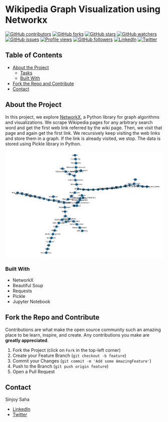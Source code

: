 # Wikipedia Graph Visualization using Networkx

[![GitHub contributors](https://img.shields.io/github/contributors/sinjoysaha/wiki-graph.svg)](https://GitHub.com/sinjoysaha/wiki-graph/graphs/contributors/)
[![GitHub forks](https://img.shields.io/github/forks/sinjoysaha/[project_name].svg)](https://GitHub.com/sinjoysaha/wiki-graph/network/)
[![GitHub stars](https://img.shields.io/github/stars/sinjoysaha/wiki-graph.svg)](https://GitHub.com/sinjoysaha/wiki-graph/stargazers/)
[![GitHub watchers](https://img.shields.io/github/watchers/sinjoysaha/wiki-graph.svg)](https://GitHub.com/sinjoysaha/wiki-graph/watchers/)
[![GitHub issues](https://img.shields.io/github/issues/sinjoysaha/wiki-graph.svg)](https://GitHub.com/sinjoysaha/wiki-graph/issues/)
[![Profile views](https://gpvc.arturio.dev/sinjoysaha)](https://GitHub.com/sinjoysaha/)
[![GitHub followers](https://img.shields.io/github/followers/sinjoysaha.svg)](https://github.com/sinjoysaha?tab=followers)
[![LinkedIn](https://img.shields.io/badge/-LinkedIn-black.svg?style=flat-square&logo=linkedin&color=545454)](https://linkedin.com/in/sinjoysaha)
[![Twitter](https://img.shields.io/badge/-Twitter-blue.svg?style=flat-square&logo=twitter&color=b3e0ff)](https://twitter.com/SinjoySaha)

## Table of Contents

* [About the Project](#about-the-project)
  * [Tasks](#tasks)
  * [Built With](#built-with)
* [Fork the Repo and Contribute](#Fork-the-Repo-and-Contribute)
* [Contact](#contact)

## About the Project

In this project, we explore [NetworkX](https://networkx.org/), a Python library for graph algorithms and visualizations. We scrape Wikipedia pages for any arbitrary search word and get the first web link referred by the wiki page. Then, we visit that page and again get the first link. We recursively keep visiting the web links and store them in a graph. If the link is already visited, we stop. The data is stored using Pickle library in Python.

[![Project Image](docs/images/wiki-graph-projectimage.png)](https://github.com/sinjoysaha/wiki-graph)

### Built With

* NetworkX
* Beautiful Soup
* Requests
* Pickle
* Jupyter Notebook

## Fork the Repo and Contribute

Contributions are what make the open source community such an amazing place to be learn, inspire, and create. Any contributions you make are **greatly appreciated**.

1. Fork the Project (click on `Fork` in the top-left corner)
2. Create your Feature Branch (`git checkout -b feature`)
3. Commit your Changes (`git commit -m 'Add some AmazingFeature'`)
4. Push to the Branch (`git push origin feature`)
5. Open a Pull Request

## Contact

Sinjoy Saha 
  * [LinkedIn](https://linkedin.com/in/sinjoysaha)
  * [Twitter](https://twitter.com/SinjoySaha)

